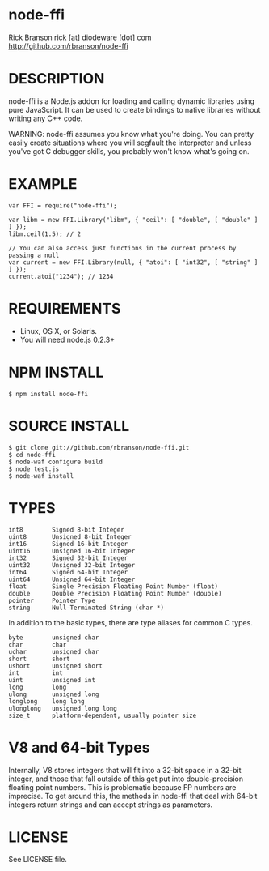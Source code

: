 # node-ffi

Rick Branson rick [at] diodeware [dot] com
http://github.com/rbranson/node-ffi

# DESCRIPTION

node-ffi is a Node.js addon for loading and calling dynamic libraries using pure JavaScript. It can be used to create bindings to native libraries without writing any C++ code.

WARNING: node-ffi assumes you know what you're doing. You can pretty easily create situations where you will segfault the interpreter and unless you've got C debugger skills, you probably won't know what's going on.

# EXAMPLE

    var FFI = require("node-ffi");

    var libm = new FFI.Library("libm", { "ceil": [ "double", [ "double" ] ] });
    libm.ceil(1.5); // 2

    // You can also access just functions in the current process by passing a null
    var current = new FFI.Library(null, { "atoi": [ "int32", [ "string" ] ] });
    current.atoi("1234"); // 1234

# REQUIREMENTS

* Linux, OS X, or Solaris.
* You will need node.js 0.2.3+

# NPM INSTALL
  
    $ npm install node-ffi

# SOURCE INSTALL

    $ git clone git://github.com/rbranson/node-ffi.git
    $ cd node-ffi
    $ node-waf configure build
    $ node test.js
    $ node-waf install

# TYPES

    int8        Signed 8-bit Integer
    uint8       Unsigned 8-bit Integer
    int16       Signed 16-bit Integer
    uint16      Unsigned 16-bit Integer
    int32       Signed 32-bit Integer
    uint32      Unsigned 32-bit Integer
    int64       Signed 64-bit Integer 
    uint64      Unsigned 64-bit Integer 
    float       Single Precision Floating Point Number (float)
    double      Double Precision Floating Point Number (double)
    pointer     Pointer Type
    string      Null-Terminated String (char *)

In addition to the basic types, there are type aliases for common C types.

    byte        unsigned char
    char        char
    uchar       unsigned char
    short       short
    ushort		unsigned short
    int			int
    uint		unsigned int
    long		long
    ulong		unsigned long
    longlong	long long
    ulonglong	unsigned long long
    size_t      platform-dependent, usually pointer size

# V8 and 64-bit Types

Internally, V8 stores integers that will fit into a 32-bit space in a 32-bit integer, and those that fall outside of this get put into double-precision floating point numbers. This is problematic because FP numbers are imprecise. To get around this, the methods in node-ffi that deal with 64-bit integers return strings and can accept strings as parameters. 

# LICENSE

See LICENSE file.
